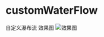 # customWaterFlow
自定义瀑布流
效果图
![效果图](https://github.com/theGirlIsLost/customWaterFlow/blob/master/%E6%95%88%E6%9E%9C%E5%9B%BE.gif)
